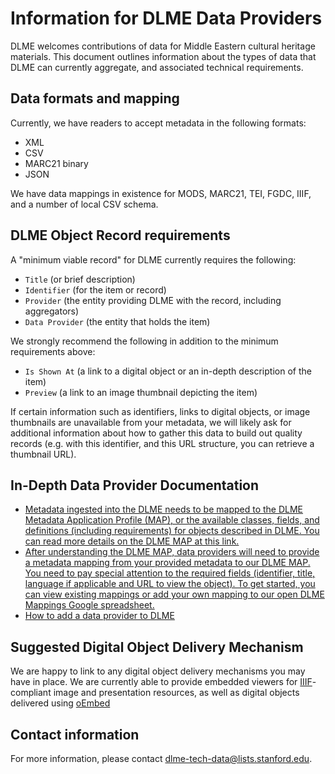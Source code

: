 # Information for DLME Data Providers

DLME welcomes contributions of data for Middle Eastern cultural heritage materials. This document outlines information about the types of data that DLME can currently aggregate, and associated technical requirements.

## Data formats and mapping

Currently, we have readers to accept metadata in the following formats:

* XML
* CSV
* MARC21 binary
* JSON

We have data mappings in existence for MODS, MARC21, TEI, FGDC, IIIF, and a number of local CSV schema.

## DLME Object Record requirements

A "minimum viable record" for DLME currently requires the following:

* `Title` (or brief description)
* `Identifier` (for the item or record)
* `Provider` (the entity providing DLME with the record, including aggregators)
* `Data Provider` (the entity that holds the item)

We strongly recommend the following in addition to the minimum requirements above:

* `Is Shown At` (a link to a digital object or an in-depth description of the item)
* `Preview` (a link to an image thumbnail depicting the item)

If certain information such as identifiers, links to digital objects, or image thumbnails are unavailable from your metadata, we will likely ask for additional information about how to gather this data to build out quality records (e.g. with this identifier, and this URL structure, you can retrieve a thumbnail URL).

## In-Depth Data Provider Documentation

* [Metadata ingested into the DLME needs to be mapped to the DLME Metadata Application Profile (MAP), or the available classes, fields, and definitions (including requirements) for objects described in DLME. You can read more details on the DLME MAP at this link.](application_profile.md)
* [After understanding the DLME MAP, data providers will need to provide a metadata mapping from your provided metadata to our DLME MAP. You need to pay special attention to the required fields (identifier, title, language if applicable and URL to view the object). To get started, you can view existing mappings or add your own mapping to our open DLME Mappings Google spreadsheet.](https://docs.google.com/spreadsheets/d/1Sp7uMHizVX7xN7xN9mm-vgEuESQBovXO-qenAo_TV-w/edit)
* [How to add a data provider to DLME](add_data_source.md)

## Suggested Digital Object Delivery Mechanism

We are happy to link to any digital object delivery mechanisms you may have in place. We are currently able to provide embedded viewers for [IIIF](http://iiif.io)-compliant image and presentation resources, as well as digital objects delivered using [oEmbed](http://oembed.com/)

## Contact information

For more information, please contact [dlme-tech-data@lists.stanford.edu](mailto:dlme-tech-data@lists.stanford.edu).
